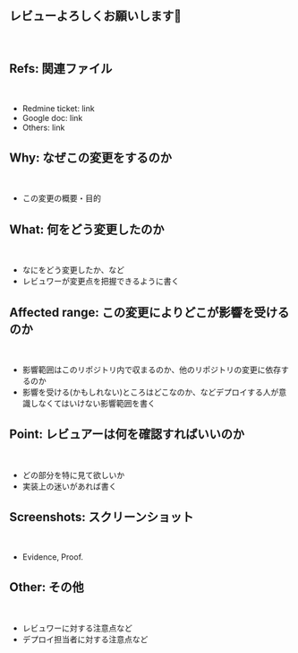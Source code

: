 ## レビューよろしくお願いします🙏
​
## Refs: 関連ファイル
​
* Redmine ticket: link
* Google doc: link
* Others: link
​
## Why: なぜこの変更をするのか
​
* この変更の概要・目的
​
## What: 何をどう変更したのか
​
* なにをどう変更したか、など
* レビュワーが変更点を把握できるように書く
​
## Affected range: この変更によりどこが影響を受けるのか
​
* 影響範囲はこのリポジトリ内で収まるのか、他のリポジトリの変更に依存するのか
* 影響を受ける(かもしれない)ところはどこなのか、などデプロイする人が意識しなくてはいけない影響範囲を書く
​
## Point: レビュアーは何を確認すればいいのか
​
* どの部分を特に見て欲しいか
* 実装上の迷いがあれば書く
​
## Screenshots: スクリーンショット
​
* Evidence, Proof.
​
## Other: その他
​
* レビュワーに対する注意点など
* デプロイ担当者に対する注意点など